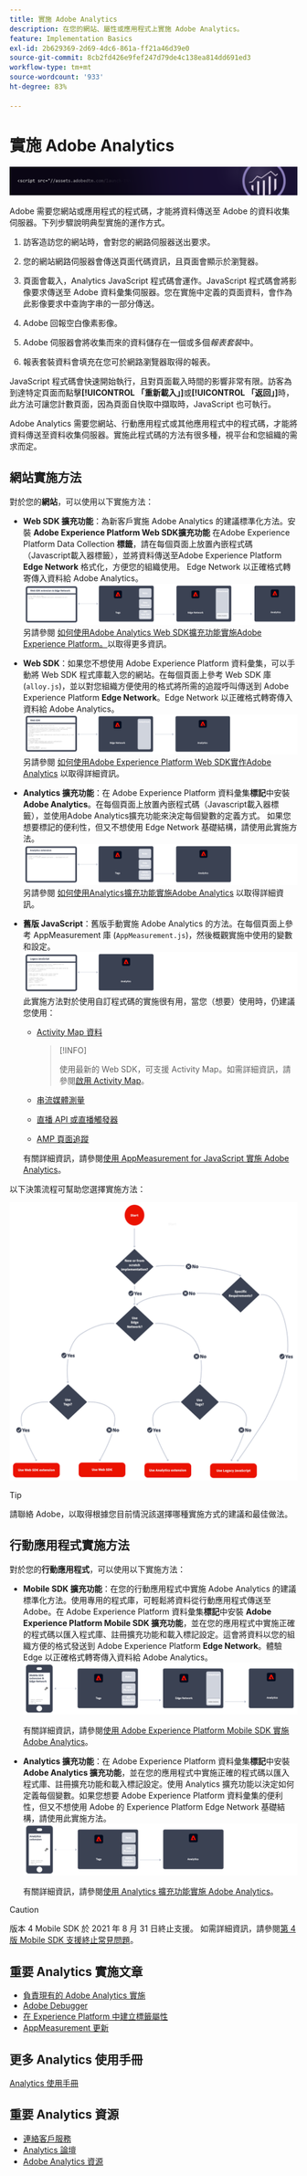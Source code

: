 ```yaml
---
title: 實施 Adobe Analytics
description: 在您的網站、屬性或應用程式上實施 Adobe Analytics。
feature: Implementation Basics
exl-id: 2b629369-2d69-4dc6-861a-ff21a46d39e0
source-git-commit: 8cb2fd426e9fef247d79de4c138ea814dd691ed3
workflow-type: tm+mt
source-wordcount: '933'
ht-degree: 83%

---
```


# 實施 Adobe Analytics

![橫幅](../../assets/doc_banner_implement.png)

Adobe 需要您網站或應用程式的程式碼，才能將資料傳送至 Adobe 的資料收集伺服器。下列步驟說明典型實施的運作方式。

1. 訪客造訪您的網站時，會對您的網路伺服器送出要求。
2. 您的網站網路伺服器會傳送頁面代碼資訊，且頁面會顯示於瀏覽器。
3. 頁面會載入，Analytics JavaScript 程式碼會運作。JavaScript 程式碼會將影像要求傳送至 Adobe 資料彙集伺服器。您在實施中定義的頁面資料，會作為此影像要求中查詢字串的一部分傳送。

4. Adobe 回報空白像素影像。
5. Adobe 伺服器會將收集而來的資料儲存在一個或多個&#x200B;*報表套裝*&#x200B;中。
6. 報表套裝資料會填充在您可於網路瀏覽器取得的報表。

JavaScript 程式碼會快速開始執行，且對頁面載入時間的影響非常有限。訪客為到達特定頁面而點擊&#x200B;**[!UICONTROL 「重新載入」]**&#x200B;或&#x200B;**[!UICONTROL 「返回」]**&#x200B;時，此方法可讓您計數頁面，因為頁面自快取中擷取時，JavaScript 也可執行。

Adobe Analytics 需要您網站、行動應用程式或其他應用程式中的程式碼，才能將資料傳送至資料收集伺服器。實施此程式碼的方法有很多種，視平台和您組織的需求而定。

## 網站實施方法

對於您的&#x200B;**網站**，可以使用以下實施方法：

* **Web SDK 擴充功能**：為新客戶實施 Adobe Analytics 的建議標準化方法。安裝 **Adobe Experience Platform Web SDK擴充功能** 在Adobe Experience Platform Data Collection **標籤**，請在每個頁面上放置內嵌程式碼（Javascript載入器標籤），並將資料傳送至Adobe Experience Platform **Edge Network** 格式化，方便您的組織使用。 Edge Network 以正確格式轉寄傳入資料給 Adobe Analytics。
  ![Web SDK擴充功能](./assets/websdk-extension-implementation.png)
另請參閱 [如何使用Adobe Analytics Web SDK擴充功能實施Adobe Experience Platform。](./aep-edge/overview.md)以取得更多資訊。

* **Web SDK**：如果您不想使用 Adobe Experience Platform 資料彙集，可以手動將 Web SDK 程式庫載入您的網站。在每個頁面上參考 Web SDK 庫 (`alloy.js`)，並以對您組織方便使用的格式將所需的追蹤呼叫傳送到 Adobe Experience Platform **Edge Network**。Edge Network 以正確格式轉寄傳入資料給 Adobe Analytics。
  ![Web SDK](./assets/websdk-implementation.png)
另請參閱 [如何使用Adobe Experience Platform Web SDK實作Adobe Analytics](./aep-edge/overview.md) 以取得詳細資訊。


* **Analytics 擴充功能**：在 Adobe Experience Platform 資料彙集&#x200B;**標記**&#x200B;中安裝 **Adobe Analytics**。在每個頁面上放置內嵌程式碼（Javascript載入器標籤），並使用Adobe Analytics擴充功能來決定每個變數的定義方式。 如果您想要標記的便利性，但又不想使用 Edge Network 基礎結構，請使用此實施方法。
  ![Adobe Analytics擴充功能](./assets/analytics-extension-implementation.png)
另請參閱 [如何使用Analytics擴充功能實施Adobe Analytics](launch/overview.md) 以取得詳細資訊。

* **舊版 JavaScript**：舊版手動實施 Adobe Analytics 的方法。在每個頁面上參考 AppMeasurement 庫 (`AppMeasurement.js`)，然後概觀實施中使用的變數和設定。
  ![如何使用舊版JavaScript實施Adobe Analytics](./assets/appmeasurement-implementation.png)
此實施方法對於使用自訂程式碼的實施很有用，當您（想要）使用時，仍建議您使用：

   * [Activity Map 資料](../analyze/activity-map/activity-map.md)

     >[!INFO]
     >
     >使用最新的 Web SDK，可支援 Activity Map。如需詳細資訊，請參閱[啟用 Activity Map](/help/analyze/activity-map/activitymap-getting-started/activitymap-getting-started-admins/activitymap-enable.md)。

   * [串流媒體測量](https://experienceleague.adobe.com/docs/media-analytics/using/media-overview.html?lang=zh-Hant)

   * [直播 API 或直播觸發器](https://github.com/AdobeDocs/analytics-1.4-apis/blob/master/docs/live-stream-api/getting_started.md)

   * [AMP 頁面追蹤](./other/amp.md)

  有關詳細資訊，請參閱[使用 AppMeasurement for JavaScript 實施 Adobe Analytics](js/overview.md)。

以下決策流程可幫助您選擇實施方法：

![用於選取實施方法的決策樹，如本節所述。](./assets/decision-tree.png)


>[!TIP]
>
>請聯絡 Adobe，以取得根據您目前情況該選擇哪種實施方式的建議和最佳做法。

## 行動應用程式實施方法

對於您的&#x200B;**行動應用程式**，可以使用以下實施方法：

* **Mobile SDK 擴充功能**：在您的行動應用程式中實施 Adobe Analytics 的建議標準化方法。使用專用的程式庫，可輕鬆將資料從行動應用程式傳送至 Adobe。在 Adobe Experience Platform 資料彙集&#x200B;**標記**&#x200B;中安裝 **Adobe Experience Platform Mobile SDK 擴充功能**，並在您的應用程式中實施正確的程式碼以匯入程式庫、註冊擴充功能和載入標記設定。這會將資料以您的組織方便的格式發送到 Adobe Experience Platform **Edge Network**。體驗 Edge 以正確格式轉寄傳入資料給 Adobe Analytics。
  ![Mobile SDK 擴充功能](./assets/mobilesdk-extension.png)

  有關詳細資訊，請參閱[使用 Adobe Experience Platform Mobile SDK 實施 Adobe Analytics](../implement/aep-edge/mobile-sdk/overview.md)。

* **Analytics 擴充功能**：在 Adobe Experience Platform 資料彙集&#x200B;**標記**&#x200B;中安裝 **Adobe Analytics 擴充功能**，並在您的應用程式中實施正確的程式碼以匯入程式庫、註冊擴充功能和載入標記設定。使用 Analytics 擴充功能以決定如何定義每個變數。如果您想要 Adobe Experience Platform 資料彙集的便利性，但又不想使用 Adobe 的 Experience Platform Edge Network 基礎結構，請使用此實施方法。
  ![Analytics 擴充功能](./assets/mobilesdk-analytics-extension.png)

  有關詳細資訊，請參閱[使用 Analytics 擴充功能實施 Adobe Analytics](../implement/aep-edge/mobile-sdk/overview.md)。


>[!CAUTION]
>
>版本 4 Mobile SDK 於 2021 年 8 月 31 日終止支援。 如需詳細資訊，請參閱[第 4 版 Mobile SDK 支援終止常見問題](https://developer.adobe.com/client-sdks/documentation/v4-end-of-life-faq/)。

## 重要 Analytics 實施文章

* [負責現有的 Adobe Analytics 實施](/help/implement/prepare/existing-implementation.md)
* [Adobe Debugger](validate/debugger.md)
* [在 Experience Platform 中建立標籤屬性](launch/create-analytics-property.md)
* [AppMeasurement 更新](appmeasurement-updates.md)

## 更多 Analytics 使用手冊

[Analytics 使用手冊](https://experienceleague.adobe.com/docs/analytics.html?lang=zh-Hant)

## 重要 Analytics 資源

* [連絡客戶服務](https://experienceleague.adobe.com/?support-solution=Analytics#support)
* [Analytics 論壇](https://experienceleaguecommunities.adobe.com/t5/adobe-analytics/ct-p/adobe-analytics-community)
* [Adobe Analytics 資源](https://experienceleaguecommunities.adobe.com/t5/adobe-analytics-discussions/adobe-analytics-resources/m-p/276666)
